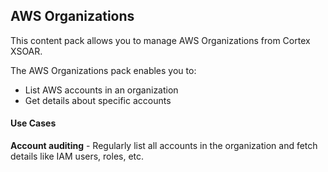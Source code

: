 ## AWS Organizations
This content pack allows you to manage AWS Organizations from Cortex XSOAR.

The AWS Organizations pack enables you to:

- List AWS accounts in an organization
- Get details about specific accounts

#### Use Cases

**Account auditing** - Regularly list all accounts in the organization and fetch details like IAM users, roles, etc.
